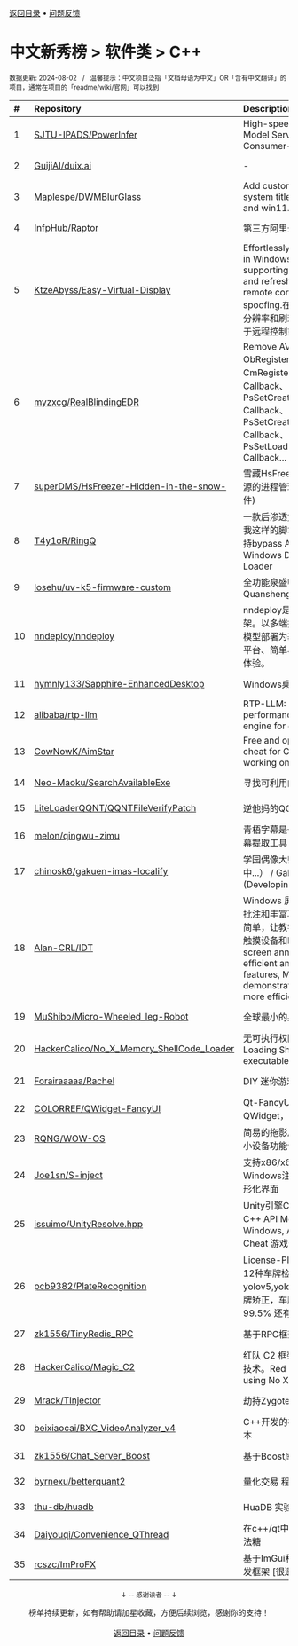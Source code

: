 <a href="https://github.com/GrowingGit/GitHub-Chinese-Top-Charts#github中文排行榜">返回目录</a> • <a href="/content/docs/feedback.md">问题反馈</a>

# 中文新秀榜 > 软件类 > C++
<sub>数据更新: 2024-08-02&nbsp;&nbsp;&nbsp;/&nbsp;&nbsp;&nbsp;温馨提示：中文项目泛指「文档母语为中文」OR「含有中文翻译」的项目，通常在项目的「readme/wiki/官网」可以找到</sub>

|#|Repository|Description|Stars|Updated|Created|
|:-|:-|:-|:-|:-|:-|
|1|[SJTU-IPADS/PowerInfer](https://github.com/SJTU-IPADS/PowerInfer)|High-speed Large Language Model Serving on PCs with Consumer-grade GPUs|7717|2024-07-15|2023-12-15|
|2|[GuijiAI/duix.ai](https://github.com/GuijiAI/duix.ai)|-|3751|2024-07-22|2024-05-16|
|3|[Maplespe/DWMBlurGlass](https://github.com/Maplespe/DWMBlurGlass)|Add custom effect to global system title bar, support win10 and win11.|1563|2024-07-21|2024-01-14|
|4|[InfpHub/Raptor](https://github.com/InfpHub/Raptor)|第三方阿里云盘桌面应用客户端|1484|2024-04-12|2024-02-12|
|5|[KtzeAbyss/Easy-Virtual-Display](https://github.com/KtzeAbyss/Easy-Virtual-Display)|Effortlessly create virtual displays in Windows, capable of supporting various resolutions and refresh rates, suitable for remote control or graphics card spoofing.在win中轻松创建支持多种分辨率和刷新率的虚拟显示器，可用于远程控制或显 ...|1161|2024-03-15|2023-09-17|
|6|[myzxcg/RealBlindingEDR](https://github.com/myzxcg/RealBlindingEDR)|Remove AV/EDR Kernel ObRegisterCallbacks、CmRegisterCallback、MiniFilter Callback、PsSetCreateProcessNotifyRoutine Callback、PsSetCreateThreadNotifyRoutine Callback、PsSetLoadImageNotifyRoutine Callback...|813|2024-06-21|2023-10-28|
|7|[superDMS/HsFreezer-Hidden-in-the-snow-](https://github.com/superDMS/HsFreezer-Hidden-in-the-snow-)|雪藏HsFreezer是一款调度计算机资源的进程管理软件(游戏暂停冻结软件)|807|2024-07-25|2024-04-16|
|8|[T4y1oR/RingQ](https://github.com/T4y1oR/RingQ)|一款后渗透免杀工具，助力每一位像我这样的脚本小子快速实现免杀，支持bypass AV/EDR 360 火绒 Windows Defender Shellcode Loader|806|2024-07-30|2024-05-11|
|9|[losehu/uv-k5-firmware-custom](https://github.com/losehu/uv-k5-firmware-custom)|全功能泉盛UV-K5/K6固件 Quansheng UV-K5/K6 Firmware|574|2024-07-21|2023-11-30|
|10|[nndeploy/nndeploy](https://github.com/nndeploy/nndeploy)|nndeploy是一款模型端到端部署框架。以多端推理以及基于有向无环图模型部署为基础，致力为用户提供跨平台、简单易用、高性能的模型部署体验。|554|2024-08-01|2023-08-08|
|11|[hymnly133/Sapphire-EnhancedDesktop](https://github.com/hymnly133/Sapphire-EnhancedDesktop)|Windows桌面取代软件|505|2024-07-28|2024-07-15|
|12|[alibaba/rtp-llm](https://github.com/alibaba/rtp-llm)|RTP-LLM: Alibaba's high-performance LLM inference engine for diverse applications.|469|2024-07-31|2023-12-27|
|13|[CowNowK/AimStar](https://github.com/CowNowK/AimStar)|Free and open-source external cheat for CS2, written in C++, working on Windows|440|2024-07-11|2023-11-28|
|14|[Neo-Maoku/SearchAvailableExe](https://github.com/Neo-Maoku/SearchAvailableExe)|寻找可利用的白文件|409|2024-05-14|2024-03-05|
|15|[LiteLoaderQQNT/QQNTFileVerifyPatch](https://github.com/LiteLoaderQQNT/QQNTFileVerifyPatch)|逆他妈的QQNT Patch文件检测|398|2024-07-31|2023-12-12|
|16|[melon/qingwu-zimu](https://github.com/melon/qingwu-zimu)|青梧字幕是一款基于whisper的AI字幕提取工具|397|2024-03-14|2024-02-27|
|17|[chinosk6/gakuen-imas-localify](https://github.com/chinosk6/gakuen-imas-localify)|学园偶像大师 本地化插件（开发中...） / Gakumas localify plugin (Developing...)|369|2024-07-06|2024-05-17|
|18|[Alan-CRL/IDT](https://github.com/Alan-CRL/IDT)|Windows 屏幕批注工具，拥有高效批注和丰富功能， 让屏幕演示变得简单，让教学授课变得高效，适用于触摸设备和PC端。   Windows screen annotation tool with efficient annotation and rich features, Make screen demonstrations simpler, teaching more efficient,  ...|327|2024-07-19|2023-09-20|
|19|[MuShibo/Micro-Wheeled_leg-Robot](https://github.com/MuShibo/Micro-Wheeled_leg-Robot)|全球最小的桌面级双轮腿机器人！|287|2024-08-01|2024-07-20|
|20|[HackerCalico/No_X_Memory_ShellCode_Loader](https://github.com/HackerCalico/No_X_Memory_ShellCode_Loader)|无可执行权限加载 ShellCode。Loading ShellCode without executable permission.|274|2024-07-23|2024-02-06|
|21|[Forairaaaaa/Rachel](https://github.com/Forairaaaaa/Rachel)|DIY 迷你游戏机 (｡・`ω´･)|258|2024-03-07|2023-11-07|
|22|[COLORREF/QWidget-FancyUI](https://github.com/COLORREF/QWidget-FancyUI)|Qt-FancyUI，使用C++语言，基于QWidget，仅支持Qt6版本。|237|2024-07-27|2023-08-30|
|23|[RQNG/WOW-OS](https://github.com/RQNG/WOW-OS)|简易的拖影风格多级菜单系统，满足小设备功能设置和展示的基本需求|215|2024-03-07|2023-08-27|
|24|[Joe1sn/S-inject](https://github.com/Joe1sn/S-inject)|支持x86/x64的DLL和Shellcode 的Windows注入的免杀工具，支持图形化界面|208|2024-07-07|2024-02-05|
|25|[issuimo/UnityResolve.hpp](https://github.com/issuimo/UnityResolve.hpp)|Unity引擎C++接口   Unity Engine C++ API   Mono/il2cpp   支持 Windows, Android, Linux   Game Cheat   游戏作弊|204|2024-07-20|2023-11-18|
|26|[pcb9382/PlateRecognition](https://github.com/pcb9382/PlateRecognition)|License-Plate-Recognition 支持12种车牌检测识别，包含yolov5,yolov7,yolov8车牌检测，车牌矫正，车牌识别等，准确率高达99.5% 还有车牌数据集提供下载|197|2024-03-04|2023-09-06|
|27|[zk1556/TinyRedis_RPC](https://github.com/zk1556/TinyRedis_RPC)|基于RPC框架的轻量级Redis|167|2024-04-10|2024-03-23|
|28|[HackerCalico/Magic_C2](https://github.com/HackerCalico/Magic_C2)|红队 C2 框架，使用 No X Loader 技术。Red Team C2 Framework, using No X Loader technology.|138|2024-08-01|2024-07-17|
|29|[Mrack/TInjector](https://github.com/Mrack/TInjector)|劫持Zygote在App启动前注入so|131|2024-06-12|2024-05-14|
|30|[beixiaocai/BXC_VideoAnalyzer_v4](https://github.com/beixiaocai/BXC_VideoAnalyzer_v4)|C++开发的视频行为分析系统v4版本|126|2024-07-28|2023-12-28|
|31|[zk1556/Chat_Server_Boost](https://github.com/zk1556/Chat_Server_Boost)|基于Boost库的聊天服务器|121|2024-03-25|2024-03-24|
|32|[byrnexu/betterquant2](https://github.com/byrnexu/betterquant2)|量化交易 程序化交易 QUANT|118|2024-06-06|2023-09-11|
|33|[thu-db/huadb](https://github.com/thu-db/huadb)|HuaDB 实验框架|112|2024-06-17|2023-08-06|
|34|[Daiyouqi/Convenience_QThread](https://github.com/Daiyouqi/Convenience_QThread)|在c++/qt中使用c#的async/await语法糖|85|2024-03-19|2024-01-21|
|35|[rcszc/ImProFX](https://github.com/rcszc/ImProFX)|基于ImGui和OpenGL的桌面GUI开发框架 [很遗憾项目已荒废]|77|2024-03-22|2023-11-02|

<div align="center">
    <p><sub>↓ -- 感谢读者 -- ↓</sub></p>
    榜单持续更新，如有帮助请加星收藏，方便后续浏览，感谢你的支持！
</div>

<br/>

<div align="center"><a href="https://github.com/GrowingGit/GitHub-Chinese-Top-Charts#github中文排行榜">返回目录</a> • <a href="/content/docs/feedback.md">问题反馈</a></div>
